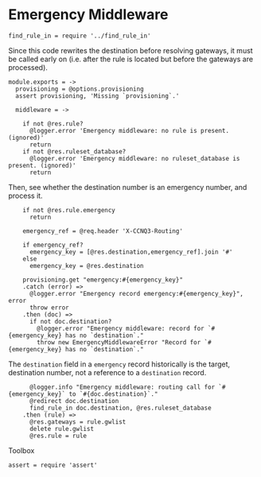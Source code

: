 Emergency Middleware
====================

    find_rule_in = require '../find_rule_in'

Since this code rewrites the destination before resolving gateways, it must be called early on (i.e. after the rule is located but before the gateways are processed).

    module.exports = ->
      provisioning = @options.provisioning
      assert provisioning, 'Missing `provisioning`.'

      middleware = ->

        if not @res.rule?
          @logger.error 'Emergency middleware: no rule is present. (ignored)'
          return
        if not @res.ruleset_database?
          @logger.error 'Emergency middleware: no ruleset_database is present. (ignored)'
          return

Then, see whether the destination number is an emergency number, and process it.

        if not @res.rule.emergency
          return

        emergency_ref = @req.header 'X-CCNQ3-Routing'

        if emergency_ref?
          emergency_key = [@res.destination,emergency_ref].join '#'
        else
          emergency_key = @res.destination

        provisioning.get "emergency:#{emergency_key}"
        .catch (error) =>
          @logger.error "Emergency record emergency:#{emergency_key}", error
          throw error
        .then (doc) =>
          if not doc.destination?
            @logger.error "Emergency middleware: record for `#{emergency_key} has no `destination`."
            throw new EmergencyMiddlewareError "Record for `#{emergency_key} has no `destination`."

The `destination` field in a `emergency` record historically is the target, destination number, not a reference to a `destination` record.

          @logger.info "Emergency middleware: routing call for `#{emergency_key}` to `#{doc.destination}`."
          @redirect doc.destination
          find_rule_in doc.destination, @res.ruleset_database
        .then (rule) =>
          @res.gateways = rule.gwlist
          delete rule.gwlist
          @res.rule = rule

Toolbox

    assert = require 'assert'
